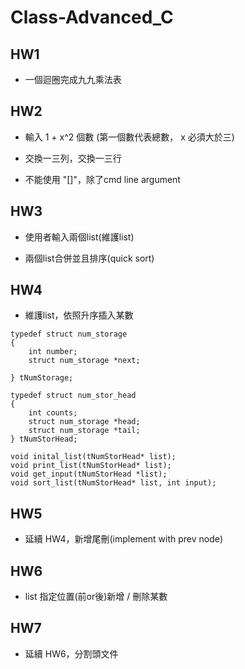 # Class-Advanced_C

## HW1
- 一個迴圈完成九九乘法表

## HW2
- 輸入 1 + x^2 個數 (第一個數代表總數， x 必須大於三)

- 交換一三列，交換一三行

- 不能使用 "[]"，除了cmd line argument

## HW3
- 使用者輸入兩個list(維護list)

- 兩個list合併並且排序(quick sort)

## HW4
- 維護list，依照升序插入某數
``` c=
typedef struct num_storage
{
    int number;
    struct num_storage *next;
    
} tNumStorage;

typedef struct num_stor_head
{
    int counts;
    struct num_storage *head;
    struct num_storage *tail;
} tNumStorHead;

void inital_list(tNumStorHead* list);
void print_list(tNumStorHead* list);
void get_input(tNumStorHead *list);
void sort_list(tNumStorHead* list, int input);
```

## HW5
- 延續 HW4，新增尾刪(implement with prev node)

## HW6
- list 指定位置(前or後)新增 / 刪除某數

## HW7
- 延續 HW6，分割頭文件